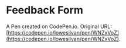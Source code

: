 # Feedback Form

A Pen created on CodePen.io. Original URL: [https://codepen.io/lowesilvan/pen/WNZxVoZ](https://codepen.io/lowesilvan/pen/WNZxVoZ).



